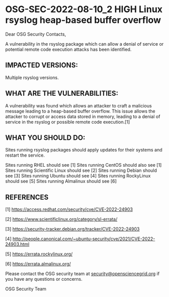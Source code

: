 # OSG-SEC-2022-08-10_2 HIGH Linux rsyslog heap-based buffer overflow


Dear OSG Security Contacts,

A vulnerability in the rsyslog package which can allow a denial of service or potential remote code execution attacks has been identified.

## IMPACTED VERSIONS:

Multiple rsyslog versions.

## WHAT ARE THE VULNERABILITIES:

A vulnerability was found which allows an attacker to craft a malicious message leading to a heap-based buffer overflow. This issue allows the attacker to corrupt or access data stored in memory, leading to a denial of service in the rsyslog or possible remote code execution.[1]

## WHAT YOU SHOULD DO:

Sites running rsyslog packages should apply updates for their systems and restart the service.

Sites running RHEL should see [1]
Sites running CentOS should also see [1]
Sites running Scientific Linux should see [2]
Sites running Debian should see [3]
Sites running Ubuntu should see [4]
Sites running RockyLinux should see [5]
Sites running Almalinux should see [6]

## REFERENCES

[1] https://access.redhat.com/security/cve/CVE-2022-24903

[2] https://www.scientificlinux.org/category/sl-errata/

[3] https://security-tracker.debian.org/tracker/CVE-2022-24903

[4] http://people.canonical.com/~ubuntu-security/cve/2021/CVE-2022-24903.html

[5] https://errata.rockylinux.org/

[6] https://errata.almalinux.org/


Please contact the OSG security team at security@opensciencegrid.org if you have any questions or concerns.

OSG Security Team
